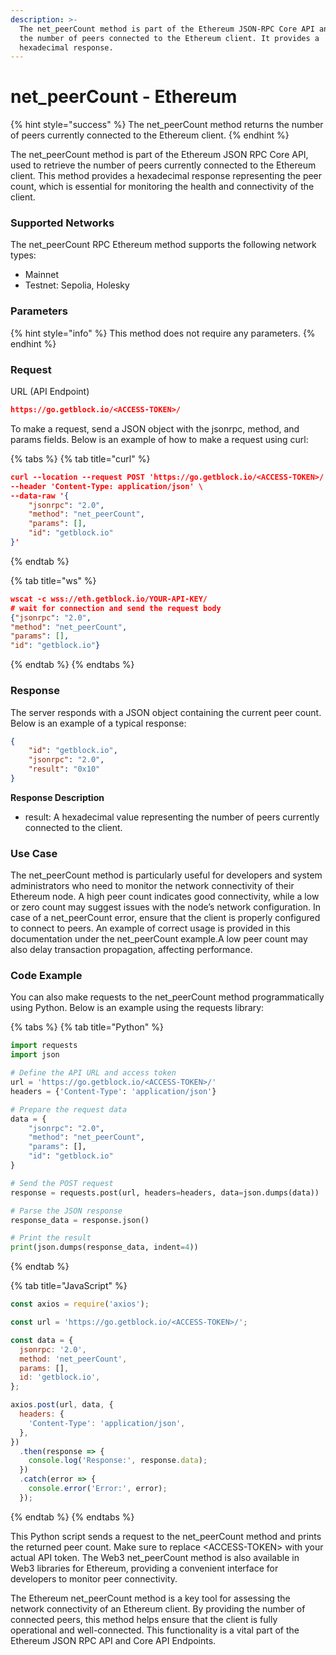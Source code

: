 ```yaml
---
description: >-
  The net_peerCount method is part of the Ethereum JSON-RPC Core API and returns
  the number of peers connected to the Ethereum client. It provides a
  hexadecimal response.
---
```


# net\_peerCount - Ethereum

{% hint style="success" %}
The net\_peerCount method returns the number of peers currently connected to the Ethereum client.
{% endhint %}

The net\_peerCount method is part of the Ethereum JSON RPC Core API, used to retrieve the number of peers currently connected to the Ethereum client. This method provides a hexadecimal response representing the peer count, which is essential for monitoring the health and connectivity of the client.

### Supported Networks

The net\_peerCount RPC Ethereum method supports the following network types:

* Mainnet
* Testnet: Sepolia, Holesky

### Parameters

{% hint style="info" %}
This method does not require any parameters.
{% endhint %}

### Request&#x20;

URL (API Endpoint)

```json
https://go.getblock.io/<ACCESS-TOKEN>/
```

To make a request, send a JSON object with the jsonrpc, method, and params fields. Below is an example of how to make a request using curl:

{% tabs %}
{% tab title="curl" %}
```json
curl --location --request POST 'https://go.getblock.io/<ACCESS-TOKEN>/' \
--header 'Content-Type: application/json' \
--data-raw '{
    "jsonrpc": "2.0",
    "method": "net_peerCount",
    "params": [],
    "id": "getblock.io"
}'
```
{% endtab %}

{% tab title="ws" %}
```json
wscat -c wss://eth.getblock.io/YOUR-API-KEY/ 
# wait for connection and send the request body 
{"jsonrpc": "2.0",
"method": "net_peerCount",
"params": [],
"id": "getblock.io"}
```
{% endtab %}
{% endtabs %}

### Response&#x20;

The server responds with a JSON object containing the current peer count. Below is an example of a typical response:

```json
{
    "id": "getblock.io",
    "jsonrpc": "2.0",
    "result": "0x10"
}
```

**Response Description**

* result: A hexadecimal value representing the number of peers currently connected to the client.

### Use Case

The net\_peerCount method is particularly useful for developers and system administrators who need to monitor the network connectivity of their Ethereum node. A high peer count indicates good connectivity, while a low or zero count may suggest issues with the node’s network configuration. In case of a net\_peerCount error, ensure that the client is properly configured to connect to peers. An example of correct usage is provided in this documentation under the net\_peerCount example.A low peer count may also delay transaction propagation, affecting performance.

### Code Example

You can also make requests to the net\_peerCount method programmatically using Python. Below is an example using the requests library:

{% tabs %}
{% tab title="Python" %}
```python
import requests
import json

# Define the API URL and access token
url = 'https://go.getblock.io/<ACCESS-TOKEN>/'
headers = {'Content-Type': 'application/json'}

# Prepare the request data
data = {
    "jsonrpc": "2.0",
    "method": "net_peerCount",
    "params": [],
    "id": "getblock.io"
}

# Send the POST request
response = requests.post(url, headers=headers, data=json.dumps(data))

# Parse the JSON response
response_data = response.json()

# Print the result
print(json.dumps(response_data, indent=4))
```
{% endtab %}

{% tab title="JavaScript" %}
```javascript
const axios = require('axios'); 

const url = 'https://go.getblock.io/<ACCESS-TOKEN>/';

const data = {
  jsonrpc: '2.0',
  method: 'net_peerCount',
  params: [],
  id: 'getblock.io',
};

axios.post(url, data, {
  headers: {
    'Content-Type': 'application/json',
  },
})
  .then(response => {
    console.log('Response:', response.data);
  })
  .catch(error => {
    console.error('Error:', error);
  });

```
{% endtab %}
{% endtabs %}

This Python script sends a request to the net\_peerCount method and prints the returned peer count. Make sure to replace \<ACCESS-TOKEN> with your actual API token. The Web3 net\_peerCount method is also available in Web3 libraries for Ethereum, providing a convenient interface for developers to monitor peer connectivity.

The Ethereum net\_peerCount method is a key tool for assessing the network connectivity of an Ethereum client. By providing the number of connected peers, this method helps ensure that the client is fully operational and well-connected. This functionality is a vital part of the Ethereum JSON RPC API and Core API Endpoints.
